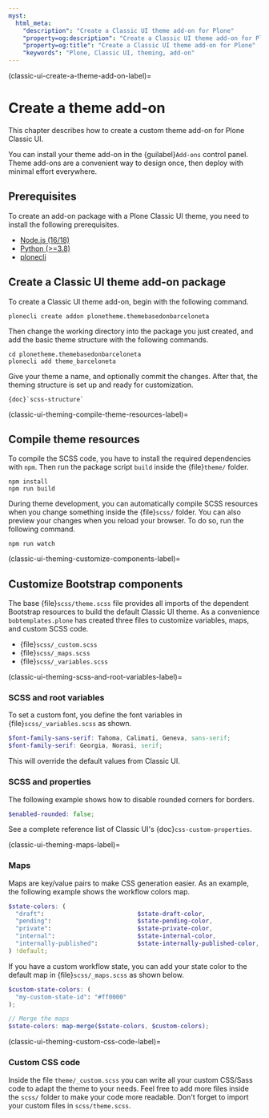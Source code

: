 ```yaml
---
myst:
  html_meta:
    "description": "Create a Classic UI theme add-on for Plone"
    "property=og:description": "Create a Classic UI theme add-on for Plone"
    "property=og:title": "Create a Classic UI theme add-on for Plone"
    "keywords": "Plone, Classic UI, theming, add-on"
---
```


(classic-ui-create-a-theme-add-on-label)=

# Create a theme add-on

This chapter describes how to create a custom theme add-on for Plone Classic UI.

You can install your theme add-on in the {guilabel}`Add-ons` control panel.
Theme add-ons are a convenient way to design once, then deploy with minimal effort everywhere.


## Prerequisites

To create an add-on package with a Plone Classic UI theme, you need to install the following prerequisites.

-   [Node.js (16/18)](https://nodejs.org/en)
-   [Python (>=3.8)](https://www.python.org/)
-   [plonecli](https://pypi.org/project/plonecli/)


## Create a Classic UI theme add-on package

To create a Classic UI theme add-on, begin with the following command.

```shell
plonecli create addon plonetheme.themebasedonbarceloneta
```

Then change the working directory into the package you just created, and add the basic theme structure with the following commands.

```shell
cd plonetheme.themebasedonbarceloneta
plonecli add theme_barceloneta
```

Give your theme a name, and optionally commit the changes.
After that, the theming structure is set up and ready for customization.

```{seealso}
{doc}`scss-structure`
```

(classic-ui-theming-compile-theme-resources-label)=

## Compile theme resources

To compile the SCSS code, you have to install the required dependencies with `npm`.
Then run the package script `build` inside the {file}`theme/` folder.

```shell
npm install
npm run build
```

During theme development, you can automatically compile SCSS resources when you change something inside the {file}`scss/` folder.
You can also preview your changes when you reload your browser.
To do so, run the following command.

```shell
npm run watch
```


(classic-ui-theming-customize-components-label)=

## Customize Bootstrap components

The base {file}`scss/theme.scss` file provides all imports of the dependent Bootstrap resources to build the default Classic UI theme.
As a convenience `bobtemplates.plone` has created three files to customize variables, maps, and custom SCSS code.

-   {file}`scss/_custom.scss`
-   {file}`scss/_maps.scss`
-   {file}`scss/_variables.scss`


(classic-ui-theming-scss-and-root-variables-label)=

### SCSS and root variables

To set a custom font, you define the font variables in {file}`scss/_variables.scss` as shown.

```scss
$font-family-sans-serif: Tahoma, Calimati, Geneva, sans-serif;
$font-family-serif: Georgia, Norasi, serif;
```

This will override the default values from Classic UI.


### SCSS and properties

The following example shows how to disable rounded corners for borders.

```scss
$enabled-rounded: false;
```

See a complete reference list of Classic UI's {doc}`css-custom-properties`.


(classic-ui-theming-maps-label)=

### Maps

Maps are key/value pairs to make CSS generation easier.
As an example, the following example shows the workflow colors map.

```scss
$state-colors: (
  "draft":                          $state-draft-color,
  "pending":                        $state-pending-color,
  "private":                        $state-private-color,
  "internal":                       $state-internal-color,
  "internally-published":           $state-internally-published-color,
) !default;
```

If you have a custom workflow state, you can add your state color to the default map in {file}`scss/_maps.scss` as shown below.

```scss
$custom-state-colors: (
  "my-custom-state-id": "#ff0000"
);

// Merge the maps
$state-colors: map-merge($state-colors, $custom-colors);
```

(classic-ui-theming-custom-css-code-label)=

### Custom CSS code

Inside the file `theme/_custom.scss` you can write all your custom CSS/Sass code to adapt the theme to your needs.
Feel free to add more files inside the `scss/` folder to make your code more readable.
Don't forget to import your custom files in `scss/theme.scss`.
